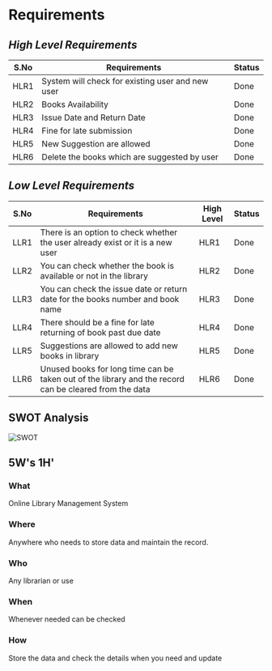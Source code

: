 # Requirements

## *High Level Requirements*

|S.No| Requirements| Status|
|----|-------------|-------|
|HLR1|System will check for existing user and new user|Done|
|HLR2|Books Availability|Done|
|HLR3|Issue Date and Return Date|Done|
|HLR4|Fine for late submission|Done|
|HLR5|New Suggestion are allowed|Done|
|HLR6|Delete the books which are suggested by user|Done|

## *Low Level Requirements*

|S.No| Requirements|High Level | Status|
|----|-------------|-----------|-------|
|LLR1|There is an option to check whether the user already exist or it is a new user|HLR1|Done|
|LLR2|You can check whether the book is available or not in the library|HLR2|Done|
|LLR3|You can check the issue date or return date for the books number and book name|HLR3|Done|
|LLR4|There should be a fine for late returning of book past due date|HLR4|Done|
|LLR5|Suggestions are allowed to add new books in library|HLR5|Done|
|LLR6|Unused books for long time can be taken out of the library and the record can be cleared from the data|HLR6|Done|

## SWOT Analysis


![SWOT](https://user-images.githubusercontent.com/48876183/161203797-272ba4bd-7666-4851-bdbc-6a265dd87641.jpg)



## 5W's 1H'

### What
Online Library Management System

### Where
Anywhere who needs to store data and maintain the record.

### Who
Any librarian or use

### When
Whenever needed can be checked 

### How
Store the data and check the details when you need and update


